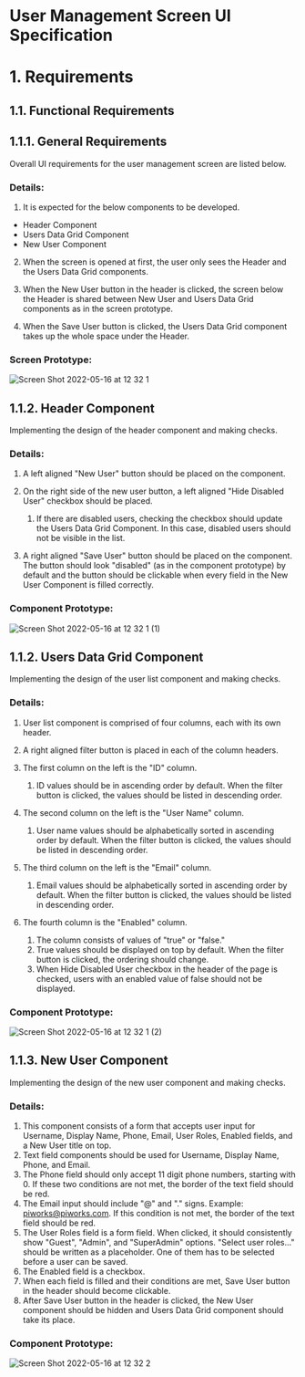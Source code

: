 # User Management Screen UI Specification

# 1. Requirements
## 1.1. Functional Requirements
## 1.1.1. General Requirements
Overall UI requirements for the user management screen are listed below.
### Details:
1. It is expected for the below components to be developed.
* Header Component
* Users Data Grid Component
* New User Component
2. When the screen is opened at first, the user only sees the Header and the Users Data Grid components. 
 
3. When the New User button in the header is clicked, the screen below the Header is shared between New User and Users Data Grid components as in the screen prototype.

4. When the Save User button is clicked, the Users Data Grid component takes up the whole space under the Header.
### Screen Prototype:
![Screen Shot 2022-05-16 at 12 32 1](https://user-images.githubusercontent.com/51910678/168849901-52024965-82d1-4b5c-949e-a70d4fb09c87.png)

## 1.1.2. Header Component
Implementing the design of the header component and making checks.
### Details:
1. A left aligned "New User" button should be placed on the component.
2. On the right side of the new user button, a left aligned "Hide Disabled User" checkbox should be placed.

    1. If there are disabled users, checking the checkbox should update the Users Data Grid Component. In this case, disabled users should not be visible in the list.
3. A right aligned "Save User" button should be placed on the component. The button should look "disabled" (as in the component prototype) by default and the button should be clickable when every field in the New User Component is filled correctly.
### Component Prototype:
![Screen Shot 2022-05-16 at 12 32 1 (1)](https://user-images.githubusercontent.com/51910678/168853648-64465199-5819-4f21-9d66-d971d685bb12.png)
## 1.1.2. Users Data Grid Component
Implementing the design of the user list component and making checks.
### Details:
1. User list component is comprised of four columns, each with its own header.
2. A right aligned filter button is placed in each of the column headers.
3. The first column on the left is the "ID" column. 

    1. ID values should be in ascending order by default. When the filter button is clicked, the values should be listed in descending order.
4. The second column on the left is the "User Name" column. 
    
    1. User name values should be alphabetically sorted in ascending order by default. When the filter button is clicked, the values should be listed in descending order.
5. The third column on the left is the "Email" column.

    1. Email values should be alphabetically sorted in ascending order by default. When the filter button is clicked, the values should be listed in descending order.
6. The fourth column is the "Enabled" column. 

    1. The column consists of values of "true" or "false."
    2. True values should be displayed on top by default. When the filter button is clicked, the ordering should change.
    3. When Hide Disabled User checkbox in the header of the page is checked, users with an enabled value of false should not be displayed.
### Component Prototype:
![Screen Shot 2022-05-16 at 12 32 1 (2)](https://user-images.githubusercontent.com/51910678/168863784-0a2fc61a-b542-465f-9a57-163c442a333a.png)
## 1.1.3. New User Component
Implementing the design of the new user component and making checks.
### Details:
1. This component consists of a form that accepts user input for Username, Display Name, Phone, Email, User Roles, Enabled fields, and a New User title on top.
2. Text field components should be used for Username, Display Name, Phone, and Email.
3. The Phone field should only accept 11 digit phone numbers, starting with 0. If these two conditions are not met, the border of the text field should be red.
4. The Email input should include "@" and "." signs. Example: piworks@piworks.com. If this condition is not met, the border of the text field should be red.
5. The User Roles field is a form field. When clicked, it should consistently show "Guest", "Admin", and "SuperAdmin" options. "Select user roles..." should be written as a placeholder. One of them has to be selected before a user can be saved.
6. The Enabled field is a checkbox.
7. When each field is filled and their conditions are met, Save User button in the header should become clickable.
8. After Save User button in the header is clicked, the New User component should be hidden and Users Data Grid component should take its place.
### Component Prototype:
![Screen Shot 2022-05-16 at 12 32 2](https://user-images.githubusercontent.com/51910678/169062683-c59ace81-5646-4100-861a-d25292c766ed.png)
